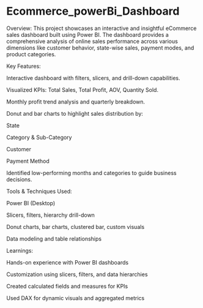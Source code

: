 # Ecommerce_powerBi_Dashboard

Overview:
This project showcases an interactive and insightful eCommerce sales dashboard built using Power BI. The dashboard provides a comprehensive analysis of online sales performance across various dimensions like customer behavior, state-wise sales, payment modes, and product categories.

Key Features:

Interactive dashboard with filters, slicers, and drill-down capabilities.

Visualized KPIs: Total Sales, Total Profit, AOV, Quantity Sold.

Monthly profit trend analysis and quarterly breakdown.

Donut and bar charts to highlight sales distribution by:

State

Category & Sub-Category

Customer

Payment Method

Identified low-performing months and categories to guide business decisions.

Tools & Techniques Used:

Power BI (Desktop)

Slicers, filters, hierarchy drill-down

Donut charts, bar charts, clustered bar, custom visuals

Data modeling and table relationships

Learnings:

Hands-on experience with Power BI dashboards

Customization using slicers, filters, and data hierarchies

Created calculated fields and measures for KPIs

Used DAX for dynamic visuals and aggregated metrics

